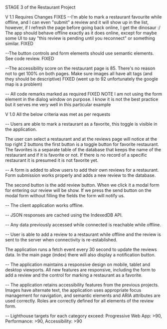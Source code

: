 STAGE 3 of the Restaurant Project

V 1.1 Requires Changes FIXES
--I'm able to mark a restaurant favourite while offline, and I can even "submit" a review and it will show up in the list, however, if I refresh the page before going back online, I get the dinosaur :/
The app should behave offline exactly as it does online, except for maybe some UI to say "this review is pending until you reconnect" or something similar. FIXED

--The button controls and form elements should use semantic elements. See code review. FIXED

--The accessibility score on the restaurant page is 85. There's no reason not to get 100% on both pages. Make sure images all have alt tags (and they should be descriptive) FIXED (went up to 92 unfortunately the google map is a problem)

-- All code remarks marked as required FIXED
  NOTE I am not using the form element in the dialog window on purpose. I know it is not the best practice but it serves me very well in this particular example


V 1.0 All the below criteria was met as per requests

-- Users are able to mark a restaurant as a favorite, this toggle is visible in the application.

The user can select a restaurant and at the reviews page will notice at the top right 2 buttons the first button is a toggle button for favorite restaurant. The favorites is a separate table of the database that keeps the name of the restaurant and if it is favorite or not. If there is no record of a specific restaurant it is presumed it is not favorite yet.

-- A form is added to allow users to add their own reviews for a restaurant. Form submission works properly and adds a new review to the database.

The second button is the add review button. When we click it a modal form for entering our review will be show. If we press the send button on the modal form without filling the fields the form will notify us.

-- The client application works offline.

-- JSON responses are cached using the IndexedDB API.

-- Any data previously accessed while connected is reachable while offline.

-- User is able to add a review to a restaurant while offline and the review is sent to the server when connectivity is re-established.

The application runs a fetch event every 30 second to update the reviews data. In the main page (index) there will also display a notification button.

-- The application maintains a responsive design on mobile, tablet and desktop viewports. All new features are responsive, including the form to add a review and the control for marking a restaurant as a favorite.

-- The application retains accessibility features from the previous projects. Images have alternate text, the application uses appropriate focus management for navigation, and semantic elements and ARIA attributes are used correctly. Roles are correctly defined for all elements of the review form.

-- Lighthouse targets for each category exceed: Progressive Web App: >90, Performance: >90, Accessibility: >90
